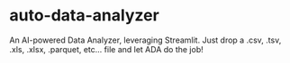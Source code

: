 # auto-data-analyzer
An AI-powered Data Analyzer, leveraging Streamlit. Just drop a .csv, .tsv, .xls, .xlsx, .parquet, etc... file and let ADA do the job!
